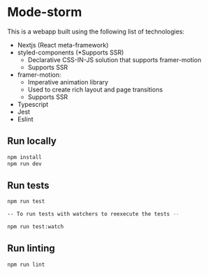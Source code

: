 # Mode-storm

This is a webapp built using the following list of technologies:
* Nextjs (React meta-framework)
* styled-components (*Supports SSR)
    * Declarative CSS-IN-JS solution that supports framer-motion
    * Supports SSR 
* framer-motion:
    * Imperative animation library
    * Used to create rich layout and page transitions
    * Supports SSR
* Typescript
* Jest
* Eslint

## Run locally

```bash
npm install
npm run dev
```

## Run tests

```bash
npm run test

-- To run tests with watchers to reexecute the tests -- 

npm run test:watch
```

## Run linting

```bash
npm run lint
```
